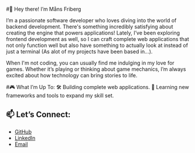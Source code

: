 #👋 Hey there! I’m Måns Friberg

I’m a passionate software developer who loves diving into the world of backend development. There's something incredibly satisfying about creating the engine that powers applications! Lately, I’ve been exploring frontend development as well, so I can craft complete web applications that not only function well but also have something to actually look at instead of just a terminal (As alot of my projects have been based in...).

When I'm not coding, you can usually find me indulging in my love for games. Whether it’s playing or thinking about game mechanics, I’m always excited about how technology can bring stories to life.

#🎮 What I’m Up To:
🛠️ Building complete web applications.
🌱 Learning new frameworks and tools to expand my skill set.

## 📫 Let’s Connect:
- [GitHub](https://github.com/your-username)
- [LinkedIn](https://www.linkedin.com/in/your-profile/)
- [Email](mailto:your-email@example.com)

